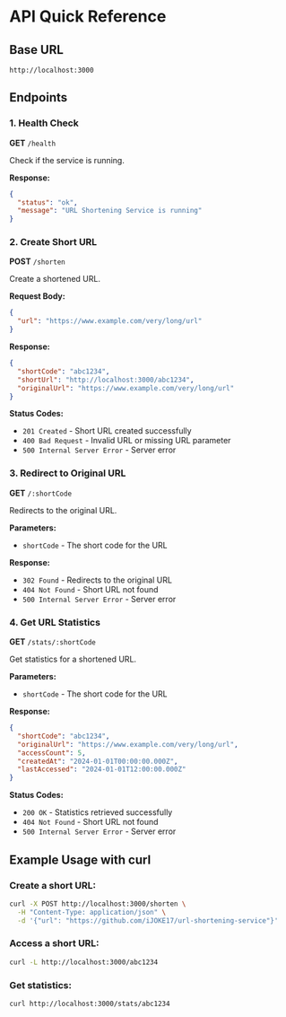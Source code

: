 # API Quick Reference

## Base URL
```
http://localhost:3000
```

## Endpoints

### 1. Health Check
**GET** `/health`

Check if the service is running.

**Response:**
```json
{
  "status": "ok",
  "message": "URL Shortening Service is running"
}
```

### 2. Create Short URL
**POST** `/shorten`

Create a shortened URL.

**Request Body:**
```json
{
  "url": "https://www.example.com/very/long/url"
}
```

**Response:**
```json
{
  "shortCode": "abc1234",
  "shortUrl": "http://localhost:3000/abc1234",
  "originalUrl": "https://www.example.com/very/long/url"
}
```

**Status Codes:**
- `201 Created` - Short URL created successfully
- `400 Bad Request` - Invalid URL or missing URL parameter
- `500 Internal Server Error` - Server error

### 3. Redirect to Original URL
**GET** `/:shortCode`

Redirects to the original URL.

**Parameters:**
- `shortCode` - The short code for the URL

**Response:**
- `302 Found` - Redirects to the original URL
- `404 Not Found` - Short URL not found
- `500 Internal Server Error` - Server error

### 4. Get URL Statistics
**GET** `/stats/:shortCode`

Get statistics for a shortened URL.

**Parameters:**
- `shortCode` - The short code for the URL

**Response:**
```json
{
  "shortCode": "abc1234",
  "originalUrl": "https://www.example.com/very/long/url",
  "accessCount": 5,
  "createdAt": "2024-01-01T00:00:00.000Z",
  "lastAccessed": "2024-01-01T12:00:00.000Z"
}
```

**Status Codes:**
- `200 OK` - Statistics retrieved successfully
- `404 Not Found` - Short URL not found
- `500 Internal Server Error` - Server error

## Example Usage with curl

### Create a short URL:
```bash
curl -X POST http://localhost:3000/shorten \
  -H "Content-Type: application/json" \
  -d '{"url": "https://github.com/iJOKE17/url-shortening-service"}'
```

### Access a short URL:
```bash
curl -L http://localhost:3000/abc1234
```

### Get statistics:
```bash
curl http://localhost:3000/stats/abc1234
```
